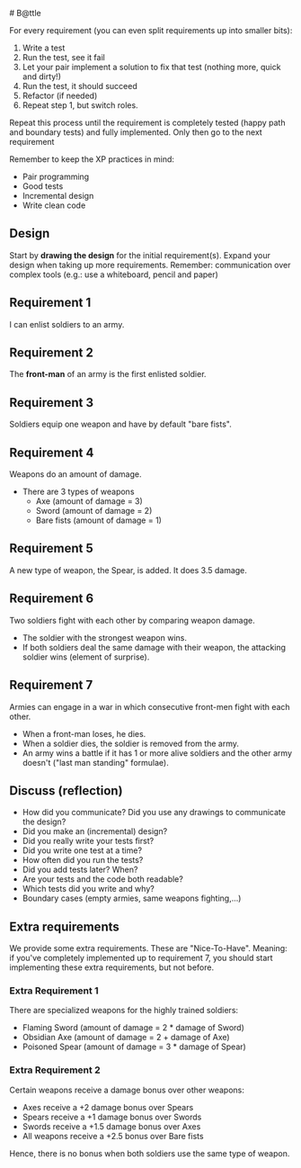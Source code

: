 ﻿﻿# B@ttle

For every requirement (you can even split requirements up into smaller bits):
1. Write a test
2. Run the test, see it fail
3. Let your pair implement a solution to fix that test (nothing more, quick and dirty!)
4. Run the test, it should succeed
5. Refactor (if needed)
6. Repeat step 1, but switch roles. 

Repeat this process until the requirement is completely tested (happy path and boundary tests) and fully implemented.
Only then go to the next requirement

Remember to keep the XP practices in mind:
- Pair programming
- Good tests
- Incremental design
- Write clean code

## Design
Start by **drawing the design** for the initial requirement(s).
Expand your design when taking up more requirements.
Remember: communication over complex tools (e.g.: use a whiteboard, pencil and paper)

## Requirement 1
I can enlist soldiers to an army.

## Requirement 2
The **front-man** of an army is the first enlisted soldier.

## Requirement 3
Soldiers equip one weapon and have by default "bare fists".

## Requirement 4
Weapons do an amount of damage.
- There are 3 types of weapons
    - Axe (amount of damage = 3)
    - Sword (amount of damage = 2)
    - Bare fists (amount of damage = 1)

## Requirement 5
A new type of weapon, the Spear, is added.
It does 3.5 damage.

## Requirement 6
Two soldiers fight with each other by comparing weapon damage. 
- The soldier with the strongest weapon wins.
- If both soldiers deal the same damage with their weapon, the attacking soldier wins (element of surprise).

## Requirement 7
Armies can engage in a war in which consecutive front-men fight with each other.
- When a front-man loses, he dies.
- When a soldier dies, the soldier is removed from the army.
- An army wins a battle if it has 1 or more alive soldiers and the other army doesn't ("last man standing" formulae).

## Discuss (reflection)
- How did you communicate? Did you use any drawings to communicate the design?
- Did you make an (incremental) design?  
- Did you really write your tests first? 
- Did you write one test at a time? 
- How often did you run the tests? 
- Did you add tests later? When? 
- Are your tests and the code both readable? 
- Which tests did you write and why? 
- Boundary cases (empty armies, same weapons fighting,...)

## Extra requirements

We provide some extra requirements. These are "Nice-To-Have". 
Meaning: if you've completely implemented up to requirement 7, 
you should start implementing these extra requirements, but not before.

### Extra Requirement 1
There are specialized weapons for the highly trained soldiers:
- Flaming Sword (amount of damage = 2 * damage of Sword)
- Obsidian Axe (amount of damage = 2 + damage of Axe)
- Poisoned Spear (amount of damage = 3 * damage of Spear)

### Extra Requirement 2
Certain weapons receive a damage bonus over other weapons:
- Axes receive a +2 damage bonus over Spears
- Spears receive a +1 damage bonus over Swords
- Swords receive a +1.5 damage bonus over Axes
- All weapons receive a +2.5 bonus over Bare fists

Hence, there is no bonus when both soldiers use the same type of weapon.